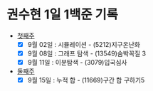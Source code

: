 # 권수현 1일 1백준 기록

- [첫째주](./week01/)
  - [x]   9월 02일 : 시뮬레이션 - (5212)지구온난화
  - [x]   9월 08일 : 그래프 탐색 - (13549)숨박꼭질 3
  - [x]   9월 11일 : 이분탐색 - (3079)입국심사
- [둘째주](./week02/)
  - [x]   9월 15일 : 누적 합 - (11669)구간 합 구하기5
